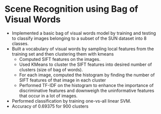 # Scene Recognition using Bag of Visual Words

- Implemented a basic bag of visual words model by training and testing to classify images belonging to a subset of the SUN dataset into 8 classes.
- Built a vocabulary of visual words by sampling local features from the training set and then clustering them with kmeans
  - Computed SIFT features on the images.
  - Used KMeans to cluster the SIFT features into desired number of clusters (size of bag of words).
  - For each image, computed the histogram by finding the number of SIFT features of that image in each cluster
  - Performed TF-IDF on the histogram to enhance the importance of discriminative features and downweigh the uninformative features that occur in a lot of images.
- Performed classification by training one-vs-all linear SVM.
- Accuracy of 0.69375 for 900 clusters